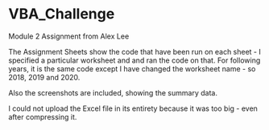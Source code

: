 # VBA_Challenge

Module 2 Assignment from Alex Lee

The Assignment Sheets show the code that have been run on each sheet - I specified a particular worksheet and and ran the code on that.  For following years, it is the same code except I have changed the worksheet name - so 2018, 2019 and 2020.

Also the screenshots are included, showing the summary data.

I could not upload the Excel file in its entirety because it was too big - even after compressing it.
